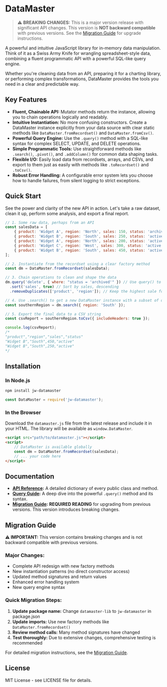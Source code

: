 # DataMaster

> ⚠️ **BREAKING CHANGES:** This is a major version release with significant API changes. This version is **NOT backward compatible** with previous versions. See the [Migration Guide](#migration-guide) for upgrade instructions.

A powerful and intuitive JavaScript library for in-memory data manipulation. Think of it as a Swiss Army Knife for wrangling spreadsheet-style data, combining a fluent programmatic API with a powerful SQL-like query engine.

Whether you're cleaning data from an API, preparing it for a charting library, or performing complex transformations, DataMaster provides the tools you need in a clear and predictable way.

## Key Features

- **Fluent, Chainable API:** Mutator methods return the instance, allowing you to chain operations logically and readably.
- **Intuitive Instantiation:** No more confusing constructors. Create a DataMaster instance explicitly from your data source with clear static methods like `DataMaster.fromRecordset()` and `DataMaster.fromCsv()`.
- **Powerful Query Engine:** Use the `.query()` method with a SQL-like syntax for complex SELECT, UPDATE, and DELETE operations.
- **Simple Programmatic Tools:** Use straightforward methods like `.search()`, `.pivot()`, and `.addColumn()` for common data shaping tasks.
- **Flexible I/O:** Easily load data from recordsets, arrays, and CSVs, and export to them just as easily with methods like `.toRecordset()` and `.toCsv()`.
- **Robust Error Handling:** A configurable error system lets you choose how to handle failures, from silent logging to strict exceptions.

## Quick Start

See the power and clarity of the new API in action. Let's take a raw dataset, clean it up, perform some analysis, and export a final report.

```javascript
// 1. Some raw data, perhaps from an API
const salesData = [
    { product: 'Widget A', region: 'North', sales: 150, status: 'archived' },
    { product: 'Widget B', region: 'South', sales: 250, status: 'active' },
    { product: 'Widget A', region: 'North', sales: 200, status: 'active' },
    { product: 'Widget C', region: 'West', sales: 300, status: 'active' },
    { product: 'Widget B', region: 'South', sales: 450, status: 'active' },
];

// 2. Instantiate from the recordset using a clear factory method
const dm = DataMaster.fromRecordset(salesData);

// 3. Chain operations to clean and shape the data
dm.query('delete', { where: "status = 'archived'" }) // Use query() to remove old data
  .sort('sales', true) // Sort by sales, descending
  .removeDuplicates(['product', 'region']); // Keep the highest sale for each product/region

// 4. Use .search() to get a new DataMaster instance with a subset of data
const southernRegion = dm.search({ region: 'South' });

// 5. Export the final data to a CSV string
const csvReport = southernRegion.toCsv({ includeHeaders: true });

console.log(csvReport);
/*
"product","region","sales","status"
"Widget B","South",450,"active"
"Widget B","South",250,"active"
*/
```

## Installation

### In Node.js

```bash
npm install jw-datamaster
```

```javascript
const DataMaster = require('jw-datamaster');
```

### In the Browser

Download the `datamaster.js` file from the latest release and include it in your HTML. The library will be available as `window.DataMaster`.

```html
<script src="path/to/datamaster.js"></script>
<script>
    // DataMaster is available globally
    const dm = DataMaster.fromRecordset(salesData);
    // ... your code here
</script>
```

## Documentation

- **[API Reference](docs/api-reference.md):** A detailed dictionary of every public class and method.
- **[Query Guide](docs/query-syntax.md):** A deep dive into the powerful `.query()` method and its syntax.
- **[Migration Guide](docs/migration-guide.md):** **REQUIRED READING** for upgrading from previous versions. This version introduces breaking changes.

## Migration Guide

**⚠️ IMPORTANT:** This version contains breaking changes and is not backward compatible with previous versions.

### Major Changes:
- Complete API redesign with new factory methods
- New instantiation patterns (no direct constructor access)
- Updated method signatures and return values
- Enhanced error handling system
- New query engine syntax

### Quick Migration Steps:
1. **Update package name:** Change `datamaster-lib` to `jw-datamaster` in package.json
2. **Update imports:** Use new factory methods like `DataMaster.fromRecordset()`
3. **Review method calls:** Many method signatures have changed
4. **Test thoroughly:** Due to extensive changes, comprehensive testing is recommended

For detailed migration instructions, see the [Migration Guide](docs/migration-guide.md).

## License

MIT License - see LICENSE file for details. 